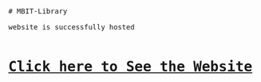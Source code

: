 <pre>
# MBIT-Library

website is successfully hosted 

<h1><a href="https://jaypatel3382.github.io/MBIT-Library/" target="_blank">Click here to See the Website</a></h1>
</pre>
